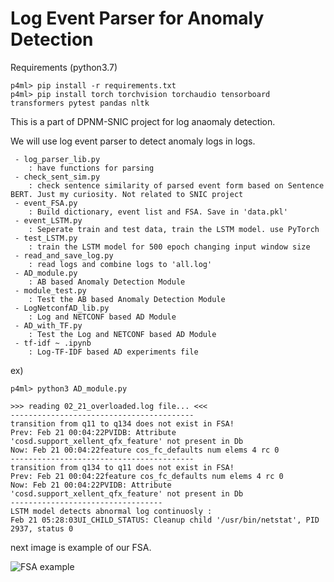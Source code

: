 Log Event Parser for Anomaly Detection
===
Requirements (python3.7)
```shell
p4ml> pip install -r requirements.txt
p4ml> pip install torch torchvision torchaudio tensorboard transformers pytest pandas nltk
```

This is a part of DPNM-SNIC project for log anaomaly detection.

We will use log event parser to detect anomaly logs in logs.

     - log_parser_lib.py 
        : have functions for parsing
     - check_sent_sim.py
        : check sentence similarity of parsed event form based on Sentence BERT. Just my curiosity. Not related to SNIC project
     - event_FSA.py
        : Build dictionary, event list and FSA. Save in 'data.pkl'
     - event_LSTM.py
        : Seperate train and test data, train the LSTM model. use PyTorch
     - test_LSTM.py
        : train the LSTM model for 500 epoch changing input window size
     - read_and_save_log.py
        : read logs and combine logs to 'all.log'
     - AD_module.py
        : AB based Anomaly Detection Module
     - module_test.py
        : Test the AB based Anomaly Detection Module
     - LogNetconfAD_lib.py
        : Log and NETCONF based AD Module
     - AD_with_TF.py
        : Test the Log and NETCONF based AD Module
     - tf-idf ~ .ipynb
        : Log-TF-IDF based AD experiments file

    
ex)

```shell
p4ml> python3 AD_module.py 

>>> reading 02_21_overloaded.log file... <<<
-----------------------------------------
transition from q11 to q134 does not exist in FSA!
Prev: Feb 21 00:04:22PVIDB: Attribute 'cosd.support_xellent_qfx_feature' not present in Db
Now: Feb 21 00:04:22feature cos_fc_defaults num elems 4 rc 0
-----------------------------------------
transition from q134 to q11 does not exist in FSA!
Prev: Feb 21 00:04:22feature cos_fc_defaults num elems 4 rc 0
Now: Feb 21 00:04:22PVIDB: Attribute 'cosd.support_xellent_qfx_feature' not present in Db
----------------------------------
LSTM model detects abnormal log continuosly :
Feb 21 05:28:03UI_CHILD_STATUS: Cleanup child '/usr/bin/netstat', PID 2937, status 0
```
next image is example of our FSA.

![FSA example](./DFA/DFA_for_all.gv.png)
